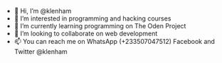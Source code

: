 - 👋 Hi, I’m @klenham
- 👀 I’m interested in programming and hacking courses
- 🌱 I’m currently learning programming on The Oden Project
- 💞️ I’m looking to collaborate on web development
- 📫 You can reach me on WhatsApp (+233507047512) Facebook and Twitter @klenham

<!---
klenham/klenham is a ✨ special ✨ repository because its `README.md` (this file) appears on your GitHub profile.
You can click the Preview link to take a look at your changes.
--->
